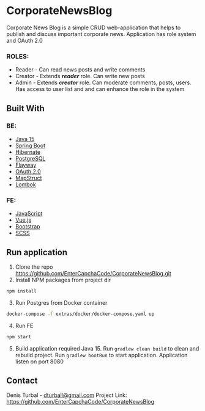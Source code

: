 # CorporateNewsBlog
Corporate News Blog is a simple CRUD web-application that helps to publish and discuss important corporate news. Application has role system and OAuth 2.0

### ROLES:
- Reader - Can read news posts and write comments
- Creator - Extends ***reader*** role. Can write new posts
- Admin - Extends ***creator*** role. Can moderate comments, posts, users. Has access to user list and and can enhance the role in the system

## Built With

### BE:
- [Java 15](https://www.oracle.com/java/technologies/javase/15-relnote-issues.html)
- [Spring Boot](https://docs.spring.io/spring-boot/docs/current/reference/htmlsingle/) 
- [Hibernate](https://hibernate.org/)
- [PostgreSQL](https://www.postgresql.org/)
- [Flayway](https://flywaydb.org/)
- [OAuth 2.0](https://oauth.net/2/)
- [MapStruct](https://mapstruct.org/)
- [Lombok](https://projectlombok.org/)

### FE:
- [JavaScript](https://developer.mozilla.org/en-US/docs/Web/JavaScript)
- [Vue.js](https://vuejs.org/)
- [Bootstrap](https://getbootstrap.com/)
- [SCSS](https://sass-lang.com/)

## Run application 

1. Clone the repo https://github.com/EnterCapchaCode/CorporateNewsBlog.git
2. Install NPM packages from project dir
```bash
npm install
```
3. Run Postgres from Docker container
```bash
docker-compose -f extras/docker/docker-compose.yaml up
```
4. Run FE
```bash
npm start
```
5. Build application required Java 15. Run `gradlew clean build` to clean and rebuild project. Run `gradlew bootRun` to start application. Application listen on port 8080

## Contact

 Denis Turbal - dturball@gmail.com
 Project Link: https://github.com/EnterCapchaCode/CorporateNewsBlog


